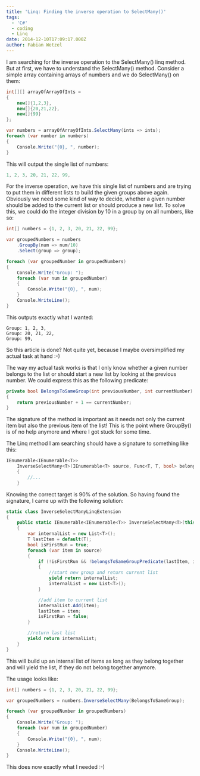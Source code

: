 ```yaml
---
title: 'Linq: Finding the inverse operation to SelectMany()'
tags:
  - 'C#'
  - coding
  - Linq
date: 2014-12-10T17:09:17.000Z
author: Fabian Wetzel
---
```


I am searching for the inverse operation to the SelectMany() linq method. But at first, we have to understand the SelectMany() method. Consider a simple array containing arrays of numbers and we do SelectMany() on them:

```cs
int[][] arrayOfArrayOfInts =
{
    new[]{1,2,3},
    new[]{20,21,22},
    new[]{99}
};

var numbers = arrayOfArrayOfInts.SelectMany(ints => ints);
foreach (var number in numbers)
{
    Console.Write("{0}, ", number);
}
```
This will output the single list of numbers:
```cs
1, 2, 3, 20, 21, 22, 99,
```
For the inverse operation, we have this single list of numbers and are trying to put them in different lists to build the given groups above again. Obviously we need some kind of way to decide, whether a given number should be added to the current list or should produce a new list. To solve this, we could do the integer division by 10 in a group by on all numbers, like so:
```cs
int[] numbers = {1, 2, 3, 20, 21, 22, 99};

var groupedNumbers = numbers
    .GroupBy(num => num/10)
    .Select(group => group);

foreach (var groupedNumber in groupedNumbers)
{
    Console.Write("Group: ");
    foreach (var num in groupedNumber)
    {
        Console.Write("{0}, ", num);
    }
    Console.WriteLine();
}
```
This outputs exactly what I wanted:
```
Group: 1, 2, 3,
Group: 20, 21, 22,
Group: 99,
```
So this article is done? Not quite yet, because I maybe oversimplified my actual task at hand :-)

The way my actual task works is that I only know whether a given number belongs to the list or should start a new list by looking at the previous number. We could express this as the following predicate:
```cs
private bool BelongsToSameGroup(int previousNumber, int currentNumber)
{
    return previousNumber + 1 == currentNumber;
}
```
The signature of the method is important as it needs not only the current item but also the previous item of the list! This is the point where GroupBy() is of no help anymore and where I got stuck for some time.

The Linq method I am searching should have a signature to something like this:
```cs
IEnumerable<IEnumerable<T>> 
    InverseSelectMany<T>(IEnumerable<T> source, Func<T, T, bool> belongsToSameGroupPredicate)
    {
        //...
    }
```

Knowing the correct target is 90% of the solution. So having found the signature, I came up with the following solution:

```cs
static class InverseSelectManyLinqExtension
{
    public static IEnumerable<IEnumerable<T>> InverseSelectMany<T>(this IEnumerable<T> source, Func<T, T, bool> belongsToSameGroupPredicate)
    {
        var internalList = new List<T>();
        T lastItem = default(T);
        bool isFirstRun = true;
        foreach (var item in source)
        {
            if (!isFirstRun && !belongsToSameGroupPredicate(lastItem, item))
            {
                //start new group and return current list
                yield return internalList;
                internalList = new List<T>();
            }

            //add item to current list
            internalList.Add(item);
            lastItem = item;
            isFirstRun = false;
        }

        //return last list
        yield return internalList;
    }
}
```

This will build up an internal list of items as long as they belong together and will yield the list, if they do not belong together anymore.

The usage looks like:
```cs
int[] numbers = {1, 2, 3, 20, 21, 22, 99};

var groupedNumbers = numbers.InverseSelectMany(BelongsToSameGroup);

foreach (var groupedNumber in groupedNumbers)
{
    Console.Write("Group: ");
    foreach (var num in groupedNumber)
    {
        Console.Write("{0}, ", num);
    }
    Console.WriteLine();
}
```

This does now exactly what I needed :-)


